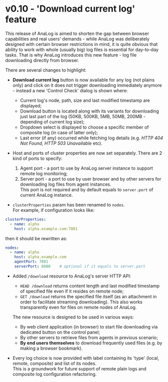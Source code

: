 # v0.10 - 'Download current log' feature

This release of AnaLog is aimed to shorten the gap between browser capabilities and real users' demands - while 
AnaLog was deliberately designed with certain browser restrictions in mind, it is quite obvious that ability to work 
with whole (usually big) log files is essential for day-to-day tasks. That is why AnaLog introduces this new 
feature - log file 
downloading directly from browser. 
    
There are several changes to highlight:

* **Download current log** button is now available for any log (not plains only) and click on it does not trigger 
downloading immediately anymore - instead a new 'Control Check' dialog is shown where:
    * Current log's node, path, size and last modified timestamp are displayed;
    * Download button is located along with its variants for downloading just last part of the log (50KB, 500KB, 5MB,
     50MB, 200MB - depending of current log size);
    * Dropdown select is displayed to choose a specific member of composite log (in case of latter only);
    * Last error (if any) occurred while fetching log details (e.g. _HTTP 404 Not Found_, _HTTP 503 Unavailable_ etc). 

* Host and ports of cluster properties are now set separately. There are 2 kind of ports to specify: 
    1. Agent port - a port to use by AnaLog server instance to support remote log monitoring;   
    2. Server port - a port to use by user browser and by other servers for downloading log files from agent 
    instances.  
This port is not required and by default equals to `server.port` of current AnaLog instance.

* `clusterProperties` param has been renamed to `nodes`.  
For example, if configuration looks like:
```yaml
clusterProperties:
  - name: alpha
    host: alpha.example.com:7801
``` 
then it should be rewritten as:
```yaml
nodes:
  - name: alpha
    host: alpha.example.com
    agentPort: 7801
    serverPort: 8080    # optional if it equals to server.port
```

* Added `/download` resource to AnaLog's server HTTP API:
    * `HEAD /download` returns content length and last modified timestamp of specified file even if it resides on 
    remote node;
    * `GET /download` returns the specified file itself (as an attachment in order to facilitate streaming 
    downloading). This also works transparently even for files on remote nodes of AnaLog.
    
    The new resource is designed to be used in various ways:
    * By web client application (in browser) to start file downloading via dedicated button on the control panel;
    * By other servers to retrieve files from agents in previous scenario;
    * **By end users themselves** to download frequently used files (e.g. by making a browser bookmark).
    
* Every log choice is now provided with label containing its 'type' (local, remote, composite) and list of its nodes.  
This is a groundwork for future support of remote plain logs and composite log configuration refactoring.
